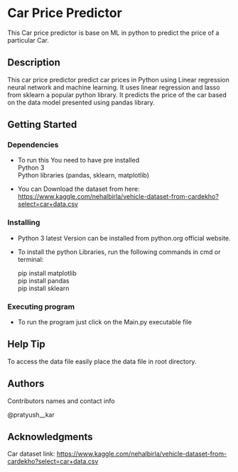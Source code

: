 # Car Price Predictor

This Car price predictor is base on ML in python to predict the price of a particular Car.

## Description

This car price predictor predict car prices in Python using Linear regression neural network and machine learning.
It uses linear regression and lasso from sklearn a popular python library.
It predicts the price of the car based on the data model presented using pandas library.


## Getting Started

### Dependencies

* To run this You need to have pre installed   
	Python 3   
	Python libraries (pandas, sklearn, matplotlib)   

* You can Download the dataset from here:
https://www.kaggle.com/nehalbirla/vehicle-dataset-from-cardekho?select=car+data.csv

### Installing

* Python 3 latest Version can be installed from python.org official website.

* To install the python Libraries, run the following commands in cmd or terminal:  
	  
	pip install matplotlib  
	pip install pandas  
	pip install sklearn  

### Executing program

* To run the program just click on the Main.py executable file

## Help Tip

To access the data file easily place the data file in root directory.

## Authors

Contributors names and contact info

@pratyush__kar

## Acknowledgments

Car dataset link:
https://www.kaggle.com/nehalbirla/vehicle-dataset-from-cardekho?select=car+data.csv
